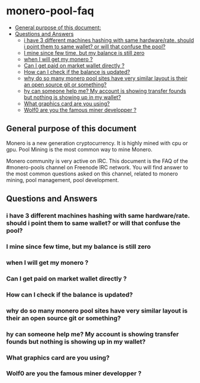 # monero-pool-faq

* [General purpose of this document:](#general-purpose-of-this-document)
* [Questions and Answers](#questions-and-answers)
    * [i have 3 different machines hashing with same hardware/rate. should i point them to same wallet? or will that confuse the pool?](#i-have-3-different-machines-hashing-with-same-hardwarerate-should-i-point-them-to-same-wallet-or-will-that-confuse-the-pool)
    * [I mine since few time, but my balance is still zero](#i-mine-since-few-time-but-my-balance-is-still-zero)
    * [when I will get my monero ?](#when-i-will-get-my-monero-)
    * [Can I get paid on market wallet directly ?](#can-i-get-paid-on-market-wallet-directly-)
    * [How can I check if the balance is updated?](#how-can-i-check-if-the-balance-is-updated)
    * [why do so many monero pool sites have very similar layout is their an open source git or something?](#why-do-so-many-monero-pool-sites-have-very-similar-layout-is-their-an-open-source-git-or-something)
    * [hy can someone help me? My account is showing transfer founds but nothing is showing up in my wallet?](#hy-can-someone-help-me-my-account-is-showing-transfer-founds-but-nothing-is-showing-up-in-my-wallet)
    * [What graphics card are you using?](#what-graphics-card-are-you-using)
    * [Wolf0 are you the famous miner developper ?](#wolf0-are-you-the-famous-miner-developper-)

## General purpose of this document

Monero is a new generation cryptocurrency.
It is highly mined with cpu or gpu.
Pool Mining is the most common way to mine Monero.

Monero community is very active on IRC.
This document is the FAQ of the #monero-pools channel on Freenode IRC network.
You will find answer to the most common questions asked on this channel, related to monero mining, pool management, pool development.

## Questions and Answers
### i have 3 different machines hashing with same hardware/rate. should i point them to same wallet? or will that confuse the pool?
### I mine since few time, but my balance is still zero
### when I will get my monero ?
### Can I get paid on market wallet directly ?
### How can I check if the balance is updated?
### why do so many monero pool sites have very similar layout is their an open source git or something?
### hy can someone help me? My account is showing transfer founds but nothing is showing up in my wallet?
### What graphics card are you using?
### Wolf0 are you the famous miner developper ?


